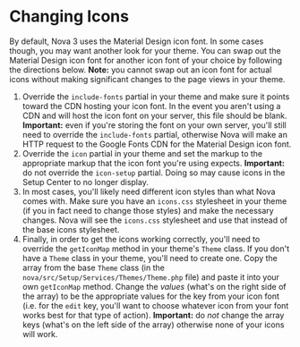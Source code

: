 # Changing Icons

By default, Nova 3 uses the Material Design icon font. In some cases though, you may want another look for your theme. You can swap out the Material Design icon font for another icon font of your choice by following the directions below. __Note:__ you cannot swap out an icon font for actual icons without making significant changes to the page views in your theme.

1. Override the `include-fonts` partial in your theme and make sure it points toward the CDN hosting your icon font. In the event you aren't using a CDN and will host the icon font on your server, this file should be blank. __Important:__ even if you're storing the font on your own server, you'll still need to override the `include-fonts` partial, otherwise Nova will make an HTTP request to the Google Fonts CDN for the Material Design icon font.
2. Override the `icon` partial in your theme and set the markup to the appropriate markup that the icon font you're using expects. __Important:__ do not override the `icon-setup` partial. Doing so may cause icons in the Setup Center to no longer display.
3. In most cases, you'll likely need different icon styles than what Nova comes with. Make sure you have an `icons.css` stylesheet in your theme (if you in fact need to change those styles) and make the necessary changes. Nova will see the `icons.css` stylesheet and use that instead of the base icons stylesheet.
4. Finally, in order to get the icons working correctly, you'll need to override the `getIconMap` method in your theme's `Theme` class. If you don't have a `Theme` class in your theme, you'll need to create one. Copy the array from the base `Theme` class (in the `nova/src/Setup/Services/Themes/Theme.php` file) and paste it into your own `getIconMap` method. Change the _values_ (what's on the right side of the array) to be the appropriate values for the key from your icon font (i.e. for the `edit` key, you'll want to choose whatever icon from your font works best for that type of action). __Important:__ do _not_ change the array keys (what's on the left side of the array) otherwise none of your icons will work.
